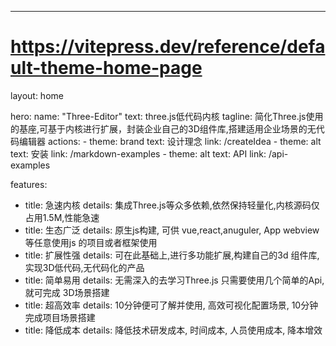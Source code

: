 ---
# https://vitepress.dev/reference/default-theme-home-page
layout: home

hero:
  name: "Three-Editor"
  text: three.js低代码内核
  tagline: 简化Three.js使用的基座,可基于内核进行扩展，封装企业自己的3D组件库,搭建适用企业场景的无代码编辑器
  actions:
    - theme: brand
      text: 设计理念
      link: /createIdea
    - theme: alt
      text: 安装
      link: /markdown-examples
    - theme: alt
      text: API
      link: /api-examples

features:
  - title: 急速内核
    details: 集成Three.js等众多依赖,依然保持轻量化,内核源码仅占用1.5M,性能急速
  - title: 生态广泛
    details: 原生js构建, 可供 vue,react,anuguler, App webview 等任意使用js 的项目或者框架使用
  - title: 扩展性强
    details: 可在此基础上,进行多功能扩展,构建自己的3d 组件库,实现3D低代码,无代码化的产品
  - title: 简单易用
    details: 无需深入的去学习Three.js 只需要使用几个简单的Api, 就可完成 3D场景搭建
  - title: 超高效率
    details: 10分钟便可了解并使用, 高效可视化配置场景, 10分钟完成项目场景搭建
  - title: 降低成本
    details: 降低技术研发成本, 时间成本, 人员使用成本, 降本增效

